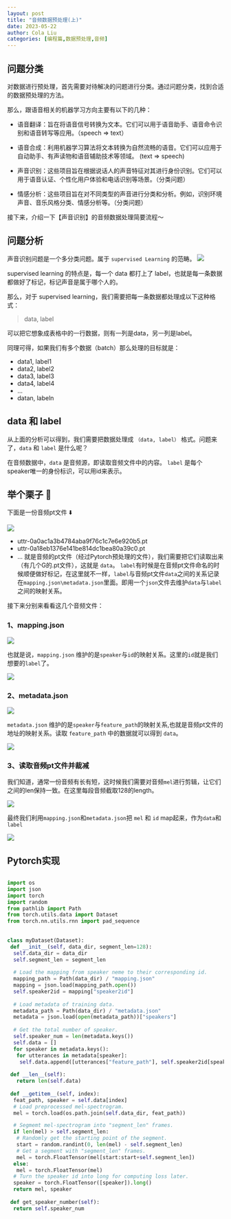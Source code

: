 ```yaml
---
layout: post
title: "音频数据预处理(上)"
date: 2023-05-22
author: Cola Liu
categories: [编程篇,数据预处理,音频]
---
```


## 问题分类

对数据进行预处理，首先需要对待解决的问题进行分类。通过问题分类，找到合适的数据预处理的方法。

那么，跟语音相关的机器学习方向主要有以下的几种：

- 语音翻译：旨在将语音信号转换为文本。它们可以用于语音助手、语音命令识别和语音转写等应用。（speech => text）

- 语音合成：利用机器学习算法将文本转换为自然流畅的语音。它们可以应用于自动助手、有声读物和语音辅助技术等领域。 (text => speech)

- 声音识别：这些项目旨在根据说话人的声音特征对其进行身份识别。它们可以用于语音认证、个性化用户体验和电话识别等场景。（分类问题）

- 情感分析：这些项目旨在对不同类型的声音进行分类和分析。例如，识别环境声音、音乐风格分类、情感分析等。（分类问题）

接下来，介绍一下【声音识别】的音频数据处理简要流程～

## 问题分析

声音识别问题是一个多分类问题。属于 `supervised Learning` 的范畴。
<img src="/assets/imgs/ai/监督学习.png" />

supervised learning 的特点是，每一个 data 都打上了 label，也就是每一条数据都做好了标记，标记声音是属于哪个人的。

那么，对于 supervised learning，我们需要把每一条数据都处理成以下这种格式：

> data, label

可以把它想象成表格中的一行数据，则有一列是data，另一列是label。

同理可得，如果我们有多个数据（batch）那么处理的目标就是：

- data1, label1
- data2, label2
- data3, label3
- data4, label4
- ...
- datan, labeln

## data 和 label

从上面的分析可以得到，我们需要把数据处理成 `（data, label）` 格式。问题来了，`data` 和 `label` 是什么呢？

在音频数据中，`data` 是音频源，即读取音频文件中的内容。 `label` 是每个speaker唯一的身份标识，可以用id来表示。

## 举个栗子 🌰

下面是一份音频pt文件 ⬇️

<img src="/assets/imgs/ai/数据预处理/音频/dataset.png" />

- uttr-0a0ac1a3b4784aba9f76c1c7e6e920b5.pt
- uttr-0a18eb1376e141be814dc1bea80a39c0.pt
- ...
就是音频的pt文件（经过Pytorch预处理的文件），我们需要把它们读取出来（有几个G的.pt文件），这就是 `data`。
`label`有时候是在音频pt文件命名的时候顺便做好标记，在这里就不一样，`label`与音频pt文件`data`之间的关系记录在`mapping.json\metadata.json`里面。即用一个`json`文件去维护`data`与`label`之间的映射关系。

接下来分别来看看这几个音频文件：

### 1、mapping.json

<img src="/assets/imgs/ai/数据预处理/音频/mapping.png" style="display:block;" />

也就是说，`mapping.json` 维护的是`speaker`与`id`的映射关系。这里的`id`就是我们想要的`label`了。

<img src="/assets/imgs/ai/数据预处理/音频/speaker2id.png" />

### 2、metadata.json

<img src="/assets/imgs/ai/数据预处理/音频/metadata.png" style="display:block;" />

`metadata.json` 维护的是`speaker`与`feature_path`的映射关系,也就是音频pt文件的地址的映射关系。读取 `feature_path` 中的数据就可以得到 `data`。

<img src="/assets/imgs/ai/数据预处理/音频/speaker2path.png" style="display:block;" />

### 3、读取音频pt文件并裁减
我们知道，通常一份音频有长有短，这时候我们需要对音频`mel`进行剪辑，让它们之间的len保持一致。在这里每段音频截取128的length。

<img src="/assets/imgs/ai/数据预处理/音频/melcut.png" />

最终我们利用`mapping.json`和`metadata.json`把 `mel` 和 `id` map起来，作为`data`和`label`

<img src="/assets/imgs/ai/数据预处理/音频/mel2id.png" />

## Pytorch实现

```python

import os
import json
import torch
import random
from pathlib import Path
from torch.utils.data import Dataset
from torch.nn.utils.rnn import pad_sequence
 
 
class myDataset(Dataset):
 def __init__(self, data_dir, segment_len=128):
  self.data_dir = data_dir
  self.segment_len = segment_len
 
  # Load the mapping from speaker neme to their corresponding id. 
  mapping_path = Path(data_dir) / "mapping.json"
  mapping = json.load(mapping_path.open())
  self.speaker2id = mapping["speaker2id"]
 
  # Load metadata of training data.
  metadata_path = Path(data_dir) / "metadata.json"
  metadata = json.load(open(metadata_path))["speakers"]
 
  # Get the total number of speaker.
  self.speaker_num = len(metadata.keys())
  self.data = []
  for speaker in metadata.keys():
   for utterances in metadata[speaker]:
    self.data.append([utterances["feature_path"], self.speaker2id[speaker]])
 
 def __len__(self):
   return len(self.data)
 
 def __getitem__(self, index):
  feat_path, speaker = self.data[index]
  # Load preprocessed mel-spectrogram.
  mel = torch.load(os.path.join(self.data_dir, feat_path))

  # Segmemt mel-spectrogram into "segment_len" frames.
  if len(mel) > self.segment_len:
   # Randomly get the starting point of the segment.
   start = random.randint(0, len(mel) - self.segment_len)
   # Get a segment with "segment_len" frames.
   mel = torch.FloatTensor(mel[start:start+self.segment_len])
  else:
   mel = torch.FloatTensor(mel)
  # Turn the speaker id into long for computing loss later.
  speaker = torch.FloatTensor([speaker]).long()
  return mel, speaker
 
 def get_speaker_number(self):
  return self.speaker_num

```
